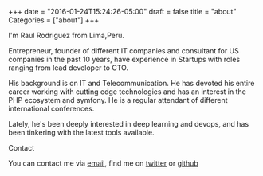 +++
date = "2016-01-24T15:24:26-05:00"
draft = false
title = "about"
Categories = ["about"]
+++

I'm Raul Rodriguez from Lima,Peru.

Entrepreneur, founder of different IT companies and consultant for US companies in the past 10 years, have experience in Startups with roles ranging from lead developer to CTO.

His background is on IT and Telecommunication. He has devoted his entire career working with cutting edge technologies and has an interest in the PHP ecosystem and symfony. He is a regular attendant of different international conferences.

Lately, he's been deeply interested in deep learning and devops, and has been tinkering with the latest tools available.

Contact

You can contact me via [email](mailto:raulrodriguez782@gmail.com), find me on [twitter](https://www.twitter.com/raul782) or [github](https://github.com/raul782)
